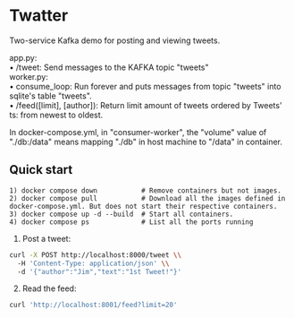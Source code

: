# Twatter

Two-service Kafka demo for posting and viewing tweets.

app.py:  
  •  /tweet: Send messages to the KAFKA topic "tweets"  
worker.py:  
  •  consume_loop:  Run forever and puts messages from topic "tweets" into sqlite's table "tweets".  
  •  /feed([limit], [author]): Return limit amount of tweets ordered by Tweets' ts: from newest to oldest.  

In docker-compose.yml, in "consumer-worker", the "volume" value of "./db:/data" means mapping "./db" in host machine to "/data" in container.

## Quick start
```
1) docker compose down           # Remove containers but not images.
2) docker compose pull           # Download all the images defined in docker-compose.yml. But does not start their respective containers.
3) docker compose up -d --build  # Start all containers.
4) docker compose ps             # List all the ports running
```

1) Post a tweet:
```bash
curl -X POST http://localhost:8000/tweet \\
  -H 'Content-Type: application/json' \\
  -d '{"author":"Jim","text":"1st Tweet!"}'
```
2) Read the feed:
```bash
curl 'http://localhost:8001/feed?limit=20'
```
